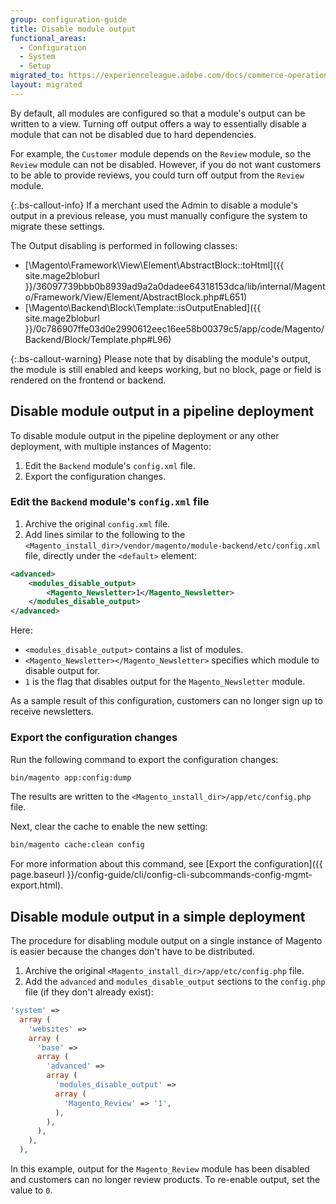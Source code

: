 ```yaml
---
group: configuration-guide
title: Disable module output
functional_areas:
  - Configuration
  - System
  - Setup
migrated_to: https://experienceleague.adobe.com/docs/commerce-operations/configuration-guide/files/disable-module-output.html
layout: migrated
---
```


By default, all modules are configured so that a module's output can be written to a view. Turning off output offers a way to essentially disable a module that can not be disabled due to hard dependencies.

For example, the `Customer` module depends on the `Review` module, so the `Review` module can not be disabled.
However, if you do not want customers to be able to provide reviews, you could turn off output from the `Review` module.

{:.bs-callout-info}
If a merchant used the Admin to disable a module's output in a previous release, you must manually configure the system to migrate these settings.

The Output disabling is performed in following classes:

-  [\Magento\Framework\View\Element\AbstractBlock::toHtml]({{ site.mage2bloburl }}/36097739bbb0b8939ad9a2a0dadee64318153dca/lib/internal/Magento/Framework/View/Element/AbstractBlock.php#L651)
-  [\Magento\Backend\Block\Template::isOutputEnabled]({{ site.mage2bloburl }}/0c786907ffe03d0e2990612eec16ee58b00379c5/app/code/Magento/Backend/Block/Template.php#L96)

{:.bs-callout-warning}
Please note that by disabling the module's output, the module is still enabled and keeps working, but no block, page or field is rendered on the frontend or backend.

## Disable module output in a pipeline deployment

To disable module output in the pipeline deployment or any other deployment, with multiple instances of Magento:

1. Edit the `Backend` module's `config.xml` file.
1. Export the configuration changes.

### Edit the `Backend` module's `config.xml` file

1. Archive the original `config.xml` file.
1. Add lines similar to the following to the `<Magento_install_dir>/vendor/magento/module-backend/etc/config.xml` file, directly under the `<default>` element:

```xml
<advanced>
    <modules_disable_output>
        <Magento_Newsletter>1</Magento_Newsletter>
    </modules_disable_output>
</advanced>
```

Here:

-  `<modules_disable_output>` contains a list of modules.
-  `<Magento_Newsletter></Magento_Newsletter>` specifies which module to disable output for.
-  `1` is the flag that disables output for the `Magento_Newsletter` module.

As a sample result of this configuration, customers can no longer sign up to receive newsletters.

### Export the configuration changes

Run the following command to export the configuration changes:

```bash
bin/magento app:config:dump
```

The results are written to the `<Magento_install_dir>/app/etc/config.php` file.

Next, clear the cache to enable the new setting:

```bash
bin/magento cache:clean config
```

For more information about this command, see [Export the configuration]({{ page.baseurl }}/config-guide/cli/config-cli-subcommands-config-mgmt-export.html).

## Disable module output in a simple deployment

The procedure for disabling module output on a single instance of Magento is easier because the changes don't have to be distributed.

1. Archive the original `<Magento_install_dir>/app/etc/config.php` file.
1. Add the `advanced` and `modules_disable_output` sections to the `config.php` file (if they don't already exist):

```php
'system' =>
  array (
    'websites' =>
    array (
      'base' =>
      array (
        'advanced' =>
        array (
          'modules_disable_output' =>
          array (
            'Magento_Review' => '1',
          ),
        ),
      ),
    ),
  ),
```

In this example, output for the `Magento_Review` module has been disabled and customers can no longer review products.
To re-enable output, set the value to `0`.